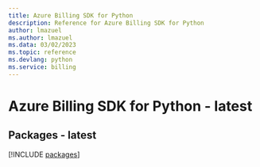 ```yaml
---
title: Azure Billing SDK for Python
description: Reference for Azure Billing SDK for Python
author: lmazuel
ms.author: lmazuel
ms.data: 03/02/2023
ms.topic: reference
ms.devlang: python
ms.service: billing
---
```

# Azure Billing SDK for Python - latest
## Packages - latest
[!INCLUDE [packages](billing-index.md)]
